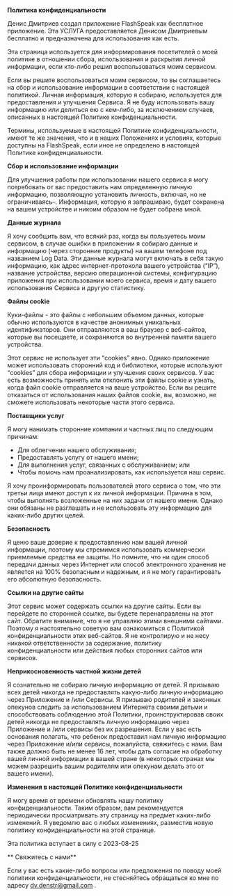 **Политика конфиденциальности**

Денис Дмитриев создал приложение FlashSpeak как бесплатное приложение. Эта УСЛУГА предоставляется Денисом Дмитриевым бесплатно и предназначена для использования как есть.

Эта страница используется для информирования посетителей о моей политике в отношении сбора, использования и раскрытия личной информации, если кто-либо решил воспользоваться моим сервисом.

Если вы решите воспользоваться моим сервисом, то вы соглашаетесь на сбор и использование информации в соответствии с настоящей политикой. Личная информация, которую я собираю, используется для предоставления и улучшения Сервиса. Я не буду использовать вашу информацию или делиться ею с кем-либо, за исключением случаев, описанных в настоящей Политике конфиденциальности.

Термины, используемые в настоящей Политике конфиденциальности, имеют те же значения, что и в наших Положениях и условиях, которые доступны на FlashSpeak, если иное не определено в настоящей Политике конфиденциальности.

**Сбор и использование информации**

Для улучшения работы при использовании нашего сервиса я могу потребовать от вас предоставить нам определенную личную информацию, позволяющую установить личность, включая, но не ограничиваясь–. Информация, которую я запрашиваю, будет сохранена на вашем устройстве и никоим образом не будет собрана мной.

**Данные журнала**

Я хочу сообщить вам, что всякий раз, когда вы пользуетесь моим сервисом, в случае ошибки в приложении я собираю данные и информацию (через сторонние продукты) на вашем телефоне под названием Log Data. Эти данные журнала могут включать в себя такую информацию, как адрес интернет-протокола вашего устройства (“IP”), название устройства, версию операционной системы, конфигурацию приложения при использовании моего сервиса, время и дату вашего использования Сервиса и другую статистику.

**Файлы cookie**

Куки-файлы - это файлы с небольшим объемом данных, которые обычно используются в качестве анонимных уникальных идентификаторов. Они отправляются в ваш браузер с веб-сайтов, которые вы посещаете, и сохраняются во внутренней памяти вашего устройства.

Этот сервис не использует эти “cookies” явно. Однако приложение может использовать сторонний код и библиотеки, которые используют “cookies” для сбора информации и улучшения своих сервисов. У вас есть возможность принять или отклонить эти файлы cookie и узнать, когда файл cookie отправляется на ваше устройство. Если вы решите отказаться от использования наших файлов cookie, вы, возможно, не сможете использовать некоторые части этого сервиса.

**Поставщики услуг**

Я могу нанимать сторонние компании и частных лиц по следующим причинам:

* Для облегчения нашего обслуживания;
* Предоставлять услугу от нашего имени;
* Для выполнения услуг, связанных с обслуживанием; или
* Чтобы помочь нам проанализировать, как используется наш сервис.

Я хочу проинформировать пользователей этого сервиса о том, что эти третьи лица имеют доступ к их личной информации. Причина в том, чтобы выполнять возложенные на них задачи от нашего имени. Однако они обязаны не разглашать и не использовать эту информацию для каких-либо других целей.

**Безопасность**

Я ценю ваше доверие к предоставлению нам вашей личной информации, поэтому мы стремимся использовать коммерчески приемлемые средства ее защиты. Но помните, что ни один способ передачи данных через Интернет или способ электронного хранения не является на 100% безопасным и надежным, и я не могу гарантировать его абсолютную безопасность.

**Ссылки на другие сайты**

Этот сервис может содержать ссылки на другие сайты. Если вы перейдете по сторонней ссылке, вы будете перенаправлены на этот сайт. Обратите внимание, что я не управляю этими внешними сайтами. Поэтому я настоятельно советую вам ознакомиться с Политикой конфиденциальности этих веб-сайтов. Я не контролирую и не несу никакой ответственности за содержание, политику конфиденциальности или действия любых сторонних сайтов или сервисов.

**Неприкосновенность частной жизни детей**

Я сознательно не собираю личную информацию от детей. Я призываю всех детей никогда не предоставлять какую-либо личную информацию через Приложение и /или Сервисы. Я призываю родителей и законных опекунов следить за использованием Интернета своими детьми и способствовать соблюдению этой Политики, проинструктировав своих детей никогда не предоставлять личную информацию через Приложение и /или сервисы без их разрешения. Если у вас есть основания полагать, что ребенок предоставил нам личную информацию через Приложение и/или сервисы, пожалуйста, свяжитесь с нами. Вам также должно быть не менее 16 лет, чтобы дать согласие на обработку вашей личной информации в вашей стране (в некоторых странах мы можем разрешить вашим родителям или опекунам делать это от вашего имени).

**Изменения в настоящей Политике конфиденциальности**

Я могу время от времени обновлять нашу политику конфиденциальности. Таким образом, вам рекомендуется периодически просматривать эту страницу на предмет каких-либо изменений. Я уведомлю вас о любых изменениях, разместив новую политику конфиденциальности на этой странице.

Эта политика вступает в силу с 2023-08-25

** Свяжитесь с нами**

Если у вас есть какие-либо вопросы или предложения по поводу моей политики конфиденциальности, не стесняйтесь обращаться ко мне по адресу dv.denstr@gmail.com .